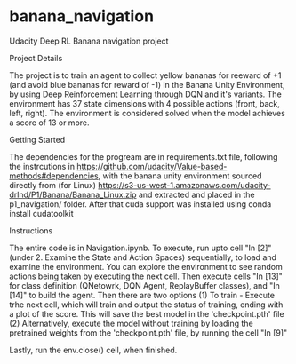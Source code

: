 # banana_navigation
Udacity Deep RL Banana navigation project

Project Details

The project is to train an agent to collect yellow bananas for reeward of +1 (and avoid blue bananas for reward of -1) in the Banana Unity Environment, by using Deep Reinforcement Learning through DQN and it's variants. The environment has 37 state dimensions with 4 possible actions (front, back, left, right). The environment is considered solved when the model achieves a score of 13 or more.


Getting Started

The dependencies for the progream are in requirements.txt file, following the instrcutions in https://github.com/udacity/Value-based-methods#dependencies, with the banana unity environment sourced directly from (for Linux) https://s3-us-west-1.amazonaws.com/udacity-drlnd/P1/Banana/Banana_Linux.zip and extracted and placed in the p1_navigation/ folder. After that cuda support was installed using conda install cudatoolkit

Instructions

The entire code is in Navigation.ipynb. To execute, run upto cell "In [2]" (under 2. Examine the State and Action Spaces) sequentially, to load and examine the environment. You can explore the environment to see random actions being taken by executing the next cell. Then execute cells "In [13]" for class definition (QNetowrk, DQN Agent, ReplayBuffer classes), and "In [14]" to build the agent. Then there are two options
(1) To train - Execute trhe next cell, which will train and output the status of training, ending with a plot of the score. This will save the best model in the 'checkpoint.pth' file
(2) Alternatively, execute the model without training by loading the pretrained weights from the 'checkpoint.pth' file, by running the cell "In [9]" 

Lastly, run the env.close() cell, when finished.


